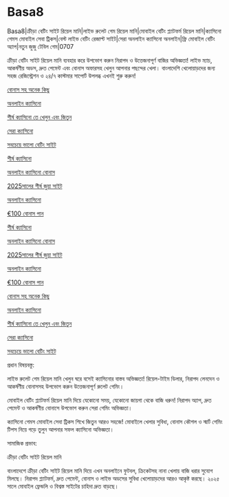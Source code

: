 # Basa8
Basa8|ক্রীড়া বেটিং সাইট রিয়েল মানি|লাইভ রুলেট গেম রিয়েল মানি|মোবাইল বেটিং প্ল্যাটফর্ম রিয়েল মানি|ক্যাসিনো গেমস মোবাইল সেবা ট্রিকস|বেস্ট লাইভ বেটিং রেজাল্ট সাইট|সেরা অনলাইন ক্যাসিনো অনলাইন|ফ্রি মোবাইল বেটিং অ্যাপ|নতুন জুজু টেবিল গেম|0707

ক্রীড়া বেটিং সাইট রিয়েল মানি ব্যবহার করে উপভোগ করুন নিরাপদ ও উত্তেজনাপূর্ণ বাজির অভিজ্ঞতা! লাইভ ম্যাচ, আকর্ষণীয় অডস, দ্রুত পেমেন্ট এবং বোনাস অফারসহ খেলুন আপনার পছন্দের খেলা। বাংলাদেশি খেলোয়াড়দের জন্য সহজ রেজিস্ট্রেশন ও ২৪/৭ কাস্টমার সাপোর্ট উপলব্ধ এখনই শুরু করুন!

<a href="https://basa8pro.net/">বোনাস সহ অনেক কিছু</a>

<a href="https://basa8vip.net/">অনলাইন ক্যাসিনো</a>

<a href="https://basa8us.net/">শীর্ষ ক্যাসিনো তে খেলুন এবং জিতুন</a>

<a href="https://basa8vip.com/">সেরা ক্যাসিনো</a>

<a href="https://basa8us.com/">সবচেয়ে ভালো বেটিং সাইট</a>

<a href="https://basa8wap.net/">শীর্ষ ক্যাসিনো</a>

<a href="https://basa8wap.com/">অনলাইন ক্যাসিনো বোনাস</a>

<a href="https://basa8now.com/">2025সালের শীর্ষ জুয়া সাইট</a>

<a href="https://basa8now.net/">অনলাইন ক্যাসিনো </a>

<a href="https://basa8pro.com/">€100 বোনাস পান</a>

<a href="https://basa8wap.net/">শীর্ষ ক্যাসিনো</a>

<a href="https://basa8wap.com/">অনলাইন ক্যাসিনো বোনাস</a>

<a href="https://basa8now.com/">2025সালের শীর্ষ জুয়া সাইট</a>

<a href="https://basa8now.net/">অনলাইন ক্যাসিনো </a>

<a href="https://basa8pro.com/">€100 বোনাস পান</a>

<a href="https://basa8pro.net/">বোনাস সহ অনেক কিছু</a>

<a href="https://basa8vip.net/">অনলাইন ক্যাসিনো</a>

<a href="https://basa8us.net/">শীর্ষ ক্যাসিনো তে খেলুন এবং জিতুন</a>

<a href="https://basa8vip.com/">সেরা ক্যাসিনো</a>

<a href="https://basa8us.com/">সবচেয়ে ভালো বেটিং সাইট</a>

প্রধান বিষয়বস্তু:

লাইভ রুলেট গেম রিয়েল মানি খেলুন ঘরে বসেই ক্যাসিনোর বাস্তব অভিজ্ঞতা! রিয়েল-টাইম ডিলার, নিরাপদ লেনদেন ও আকর্ষণীয় বোনাসসহ উপভোগ করুন উত্তেজনাপূর্ণ রুলেট গেমিং।

মোবাইল বেটিং প্ল্যাটফর্ম রিয়েল মানি দিয়ে যেকোনো সময়, যেকোনো জায়গা থেকে বাজি ধরুন! নিরাপদ অ্যাপ, দ্রুত পেমেন্ট ও আকর্ষণীয় বোনাসে উপভোগ করুন সেরা গেমিং অভিজ্ঞতা।

ক্যাসিনো গেমস মোবাইল সেবা ট্রিকস শিখে জিতুন আরও সহজে! মোবাইলে খেলার সুবিধা, বোনাস কৌশল ও স্মার্ট গেমিং টিপস নিয়ে গড়ে তুলুন আপনার সফল ক্যাসিনো অভিজ্ঞতা।

সামাজিক প্রভাব:

ক্রীড়া বেটিং সাইট রিয়েল মানি

বাংলাদেশে ক্রীড়া বেটিং সাইট রিয়েল মানি দিয়ে এখন অনলাইনে ফুটবল, ক্রিকেটসহ নানা খেলায় বাজি ধরার সুযোগ মিলছে। নিরাপদ প্ল্যাটফর্ম, দ্রুত পেমেন্ট, বোনাস ও লাইভ অডসের সুবিধা খেলোয়াড়দের আরও আকৃষ্ট করছে। ২০২৫ সালে মোবাইল ফ্রেন্ডলি ও বিশ্বস্ত সাইটের চাহিদা দ্রুত বাড়ছে।
